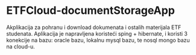 # ETFCloud-documentStorageApp
Akplikacija za pohranu i download dokumenata i ostalih materijala ETF studenata. Aplikacija je napravljena koristeći sping + hibernate, i koristi 3 konekcije na bazu: oracle bazu, lokalnu mysql bazu, te nosql mongo bazu na cloud-u. 
